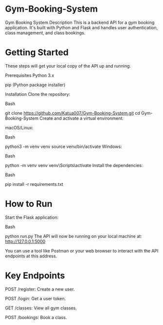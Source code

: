 # Gym-Booking-System

Gym Booking System
Description
This is a backend API for a gym booking application. It's built with Python and Flask and handles user authentication, class management, and class bookings.

# Getting Started
These steps will get your local copy of the API up and running.

Prerequisites
Python 3.x

pip (Python package installer)

Installation
Clone the repository:

Bash

git clone https://github.com/Katua007/Gym-Booking-System.git
cd Gym-Booking-System
Create and activate a virtual environment:

macOS/Linux:

Bash

python3 -m venv venv
source venv/bin/activate
Windows:

Bash

python -m venv venv
venv\Scripts\activate
Install the dependencies:

Bash

pip install -r requirements.txt
# How to Run
Start the Flask application:

Bash

python run.py
The API will now be running on your local machine at:
http://127.0.0.1:5000

You can use a tool like Postman or your web browser to interact with the API endpoints at this address.

# Key Endpoints
POST /register: Create a new user.

POST /login: Get a user token.

GET /classes: View all gym classes.

POST /bookings: Book a class.


